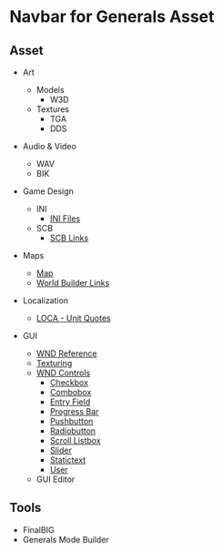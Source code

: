 # Navbar for Generals Asset

## Asset
- Art
  - Models
    - W3D
  - Textures
    - TGA
    - DDS
- Audio & Video
  - WAV 
  - BIK
- Game Design
  - INI
    - [INI Files](GameDesign/ini)
  - SCB
    - [SCB Links](GameDesign/scb/links.md)
- Maps
  - [Map](GameDesign/ini/map.md)
  - [World Builder Links](Maps/worldbuilder/links.md)
- Localization
  - [LOCA - Unit Quotes](Localization/unit_quotes.txt)

- GUI
  - [WND Reference](GUI/wnd_reference.md)
  - [Texturing](GUI/texturing.md)
  - [WND Controls](GUI/WND_Controls)
    - [Checkbox](GUI/WND_Controls/checkbox.md)
    - [Combobox](GUI/WND_Controls/combobox.md)
    - [Entry Field](GUI/WND_Controls/entryfiled.md)
    - [Progress Bar](GUI/WND_Controls/progressbar.md)
    - [Pushbutton](GUI/WND_Controls/pushbutton.md)
    - [Radiobutton](GUI/WND_Controls/radiobutton.md)
    - [Scroll Listbox](GUI/WND_Controls/scrollistbox.md)
    - [Slider](GUI/WND_Controls/slider.md)
    - [Statictext](GUI/WND_Controls/statictext.md)
    - [User](GUI/WND_Controls/user.md)
  - GUI Editor

## Tools
  - FinalBIG
  - Generals Mode Builder

